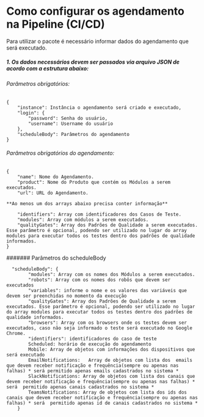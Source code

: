 # Como configurar os agendamento na Pipeline (CI/CD)
Para utilizar o pacote é necessário informar dados do agendamento que será executado.

##### 1. Os dados necessários devem ser passados via arquivo JSON de acordo com a estrutura abaixo:

###### Parâmetros obrigatórios:
```
{
    "instance": Instância o agendamento será criado e executado,
    "login": {
        "password": Senha do usuário,
        "username": Username do usuário
    },
    "scheduleBody": Parâmetros do agendamento
}
```

###### Parâmetros obrigatórios do agendamento:
```
{
    "name": Nome do Agendamento.
    "product": Nome do Produto que contém os Módulos a serem executados.
    "url": URL do Agendamento.   
```
    **Ao menos um dos arrays abaixo precisa conter informação**
```
    "identifiers": Array com identificadores dos Casos de Teste.
    "modules": Array com módulos a serem executados.
    "qualityGates": Array dos Padrões de Qualidade a serem executados. Esse parâmetro é opcional, podendo ser utilizado no lugar do array modules para executar todos os testes dentro dos padrões de qualidade informados.
}
```


####### Parâmetros do scheduleBody
```
  "scheduleBody": {
        "modules": Array com os nomes dos Módulos a serem executados.
        "robots": Array com os nomes dos robôs que devem ser executados
        "variables": informe o nome e os valores das variáveis que devem ser preenchidas no momento da execução
        "qualityGates": Array dos Padrões de Qualidade a serem executados. Esse parâmetro é opcional, podendo ser utilizado no lugar do array modules para executar todos os testes dentro dos padrões de qualidade informados.
        "browsers": Array com os browsers onde os testes devem ser executados, caso não seja informado o teste será executado no Google Chrome.
        "identifiers": identificadores do caso de teste
        Scheduled: horário de execução do agendamento 
        Mobile: Array de objetos com informações dos dispositivos que será executado
        EmailNotifications:   Array de objetos com lista dos  emails que devem receber notificação e frequência(sempre ou apenas nas falhas) * será permitido apenas emails cadastrados no sistema *
        SlackNotifications: Array de objetos com lista dos canais que devem receber notificação e frequência(sempre ou apenas nas falhas) * será  permitido apenas canais cadastrados no sistema *
        TeamsNotifications: Array de objetos com lista dos ids dos canais que devem receber notificação e frequência(sempre ou apenas nas falhas) * será  permitido apenas id de canais cadastrados no sistema *
    }
```
